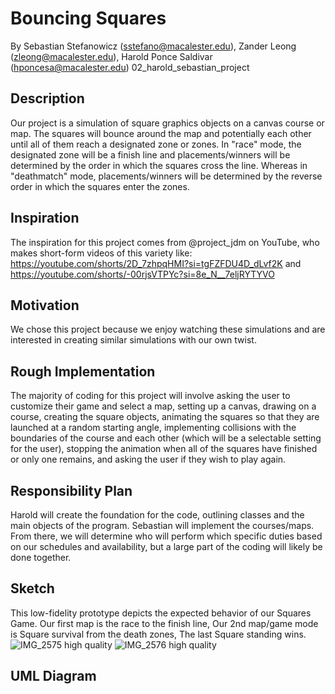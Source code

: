# Bouncing Squares
By Sebastian Stefanowicz (sstefano@macalester.edu), Zander Leong (zleong@macalester.edu), Harold Ponce Saldivar (hponcesa@macalester.edu)
02_harold_sebastian_project

## Description
Our project is a simulation of square graphics objects on a canvas course or map. The squares will bounce around the map and
potentially each other until all of them reach a designated zone or zones. In "race" mode, the designated zone will be a 
finish line and placements/winners will be determined by the order in which the squares cross the line. Whereas in 
"deathmatch" mode, placements/winners will be determined by the reverse order in which the squares enter the zones. 

## Inspiration
The inspiration for this project comes from @project_jdm on YouTube, who makes short-form videos of this variety like: https://youtube.com/shorts/2D_7zhpqHMI?si=tgFZFDU4D_dLvf2K and https://youtube.com/shorts/-00rjsVTPYc?si=8e_N__7eljRYTYVO

## Motivation
We chose this project because we enjoy watching these simulations and are interested in creating similar simulations with our own twist.

## Rough Implementation
The majority of coding for this project will involve asking the user to customize their game and select a map, setting up a
canvas, drawing on a course, creating the square objects, animating the squares so that they are launched at a random 
starting angle, implementing collisions with the boundaries of the course and each other (which will be a selectable setting
for the user), stopping the animation when all of the squares have finished or only one remains, and asking the user if they
wish to play again. 

## Responsibility Plan
Harold will create the foundation for the code, outlining classes and the main objects of the program. Sebastian will 
implement the courses/maps. From there, we will determine who will perform which specific duties based on our schedules and
availability, but a large part of the coding will likely be done together. 

## Sketch

This low-fidelity prototype depicts the expected behavior of our Squares Game. Our first map is the race to the finish line,
Our 2nd map/game mode is Square survival from the death zones, The last Square standing wins.
![IMG_2575 high quality](https://github.com/mac-comp127-s24-alhashim/project-02_harold_sebastian_project/assets/146163469/f8a1bdd2-0036-47e9-b412-6ed54a5ff1e3)
![IMG_2576 high quality](https://github.com/mac-comp127-s24-alhashim/project-02_harold_sebastian_project/assets/146163469/30e0c41f-b3fc-4531-94a8-774ee956fe49)


## UML Diagram




